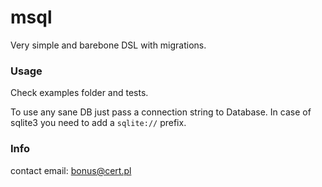 # msql

Very simple and barebone DSL with migrations.

### Usage

Check examples folder and tests.

To use any sane DB just pass a connection string to Database.
In case of sqlite3 you need to add a `sqlite://` prefix.

### Info

contact email: bonus@cert.pl
